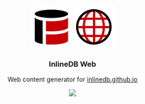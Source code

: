 <p align="center">
    <img alt="inlinedb" src="https://raw.githubusercontent.com/inlinedb/inlinedb-icons/master/idb-web.png">
</p>

<h3 align="center">
    InlineDB Web
</h3>

<p align="center">
    Web content generator for <a href="https://inlinedb.github.io">inlinedb.github.io</a>
</p>

<p align="center">
    <a href="https://travis-ci.org/inlinedb/inlinedb-web"><img src="https://img.shields.io/travis/inlinedb/inlinedb-web.svg?label=deployment"></a>
</p>
